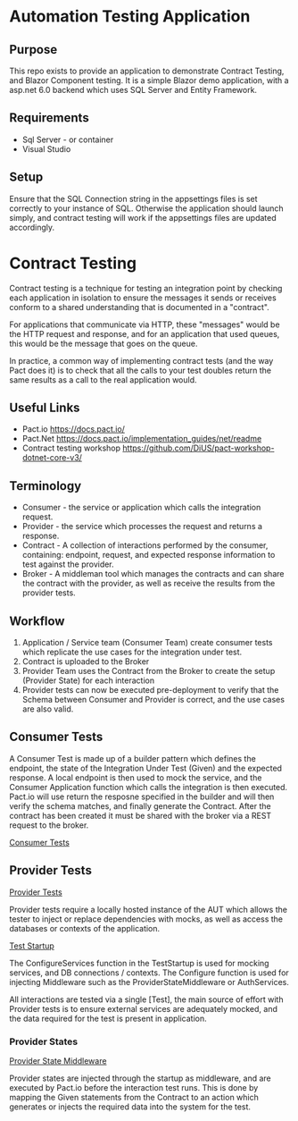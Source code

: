 # Automation Testing Application

## Purpose

This repo exists to provide an application to demonstrate Contract Testing, and Blazor Component testing.
It is a simple Blazor demo application, with a asp.net 6.0 backend which uses SQL Server and Entity Framework.

## Requirements

- Sql Server - or container
- Visual Studio

## Setup

Ensure that the SQL Connection string in the appsettings files is set correctly to your instance of SQL.
Otherwise the application should launch simply, and contract testing will work if the appsettings files are updated accordingly.

# Contract Testing

Contract testing is a technique for testing an integration point by checking each application in isolation to ensure the messages it sends or receives conform to a shared understanding that is documented in a "contract".

For applications that communicate via HTTP, these "messages" would be the HTTP request and response, and for an application that used queues, this would be the message that goes on the queue.

In practice, a common way of implementing contract tests (and the way Pact does it) is to check that all the calls to your test doubles return the same results as a call to the real application would.

## Useful Links

- Pact.io https://docs.pact.io/
- Pact.Net https://docs.pact.io/implementation_guides/net/readme
- Contract testing workshop https://github.com/DiUS/pact-workshop-dotnet-core-v3/

## Terminology

- Consumer - the service or application which calls the integration request.
- Provider - the service which processes the request and returns a response.
- Contract - A collection of interactions performed by the consumer, containing: endpoint, request, and expected response information to test against the provider.
- Broker - A middleman tool which manages the contracts and can share the contract with the provider, as well as receive the results from the provider tests.

## Workflow

1. Application / Service team (Consumer Team) create consumer tests which replicate the use cases for the integration under test.
2. Contract is uploaded to the Broker
3. Provider Team uses the Contract from the Broker to create the setup (Provider State) for each interaction
4. Provider tests can now be executed pre-deployment to verify that the Schema between Consumer and Provider is correct, and the use cases are also valid.

## Consumer Tests

A Consumer Test is made up of a builder pattern which defines the endpoint, the state of the Integration Under Test (Given) and the expected response.
A local endpoint is then used to mock the service, and the Consumer Application function which calls the integration is then executed.
Pact.io will use return the resposne specified in the builder and will then verify the schema matches, and finally generate the Contract.
After the contract has been created it must be shared with the broker via a REST request to the broker.

[Consumer Tests](https://dev.azure.com/haefelesoftware/TestAutomation/_git/Automation_Application?path=/Demo_Solution_Contract/ConsumerTests.cs)

## Provider Tests

[Provider Tests](https://dev.azure.com/haefelesoftware/TestAutomation/_git/Automation_Application?path=/WeatherService_Contract/ProviderTests.cs)

Provider tests require a locally hosted instance of the AUT which allows the tester to inject or replace dependencies with mocks, as well as access the
databases or contexts of the application.

[Test Startup](https://dev.azure.com/haefelesoftware/TestAutomation/_git/Automation_Application?path=/WeatherService_Contract/TestStartup.cs)

The ConfigureServices function in the TestStartup is used for mocking services, and DB connections / contexts.
The Configure function is used for injecting Middleware such as the ProviderStateMiddleware or AuthServices.

All interactions are tested via a single [Test], the main source of effort with Provider tests is to ensure external services are adequately mocked, and the data
required for the test is present in application.

### Provider States

[Provider State Middleware](https://dev.azure.com/haefelesoftware/TestAutomation/_git/Automation_Application?path=/WeatherService_Contract/Middleware/ProviderStateMiddleware.cs)

Provider states are injected through the startup as middleware, and are executed by Pact.io before the interaction test runs. This is done by mapping the Given statements
from the Contract to an action which generates or injects the required data into the system for the test.
